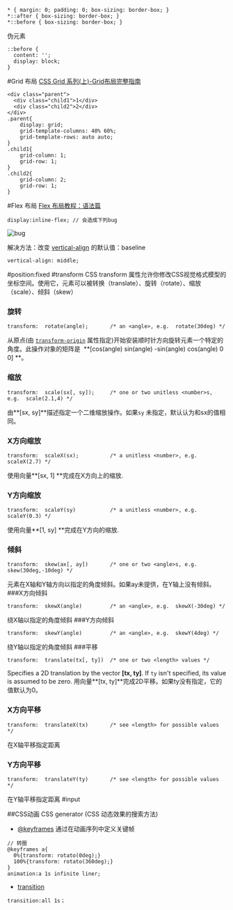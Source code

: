 ```
* { margin: 0; padding: 0; box-sizing: border-box; }
*::after { box-sizing: border-box; }
*::before { box-sizing: border-box; }
```
伪元素
```
::before {
  content: '';
  display: block;
}
```
#Grid 布局
[CSS Grid 系列(上)-Grid布局完整指南](https://zhuanlan.zhihu.com/p/33030746)
```
<div class="parent">
  <div class="child1">1</div>
  <div class="child2">2</div>
</div>
.parent{
    display: grid;
    grid-template-columns: 40% 60%;
    grid-template-rows: auto auto;
}
.child1{
    grid-column: 1;
    grid-row: 1;
}
.child2{
    grid-column: 2;
    grid-row: 1;
}
```
#Flex 布局
[Flex 布局教程：语法篇](http://www.ruanyifeng.com/blog/2015/07/flex-grammar.html)
```
display:inline-flex; // 会造成下列bug
```
![bug](https://upload-images.jianshu.io/upload_images/7094266-e820277fef3949a1.png?imageMogr2/auto-orient/strip%7CimageView2/2/w/1240)

解决方法：改变 [vertical-align](https://developer.mozilla.org/zh-CN/docs/Web/CSS/vertical-align) 的默认值：baseline
```
vertical-align: middle;
```
#position:fixed
#transform
CSS transform 属性允许你修改CSS视觉格式模型的坐标空间。使用它，元素可以被转换（translate）、旋转（rotate）、缩放（scale）、倾斜（skew）
### 旋转
```
transform:  rotate(angle);       /* an <angle>, e.g.  rotate(30deg) */
```
从原点(由 [`transform-origin`](https://developer.mozilla.org/zh-CN/docs/Web/CSS/transform-origin "transform-origin CSS属性让你更改一个元素变形的原点。") 属性指定)开始安装顺时针方向旋转元素一个特定的角度。此操作对象的矩阵是  **[cos(angle) sin(angle) -sin(angle) cos(angle) 0 0] **。
### 缩放
```
transform:  scale(sx[, sy]);     /* one or two unitless <number>s, e.g.  scale(2.1,4) */
```
由**[sx, sy]**描述指定一个二维缩放操作。如果`sy` 未指定，默认认为和sx的值相同。
### X方向缩放
```
transform:  scaleX(sx);          /* a unitless <number>, e.g.  scaleX(2.7) */
```
使用向量**[sx, 1] **完成在X方向上的缩放.
### Y方向缩放
```
transform:  scaleY(sy)           /* a unitless <number>, e.g.  scaleY(0.3) */
```
使用向量**[1, sy] **完成在Y方向的缩放.
### 倾斜
```
transform:  skew(ax[, ay])       /* one or two <angle>s, e.g.  skew(30deg,-10deg) */
```
元素在X轴和Y轴方向以指定的角度倾斜。如果ay未提供，在Y轴上没有倾斜。
###X方向倾斜
```
transform:  skewX(angle)         /* an <angle>, e.g.  skewX(-30deg) */
```
绕X轴以指定的角度倾斜
###Y方向倾斜
```
transform:  skewY(angle)         /* an <angle>, e.g.  skewY(4deg) */
```
绕Y轴以指定的角度倾斜
###平移
```
transform:  translate(tx[, ty])  /* one or two <length> values */
```
Specifies a 2D translation by the vector **[tx, ty]**. If `ty` isn't specified, its value is assumed to be zero.
用向量**[tx, ty]**完成2D平移。如果ty没有指定，它的值默认为0。
### X方向平移
```
transform:  translateX(tx)       /* see <length> for possible values */
```
在X轴平移指定距离
### Y方向平移
```
transform:  translateY(ty)       /* see <length> for possible values */
```
在Y轴平移指定距离
#input

##CSS动画
CSS generator (CSS 动态效果的搜索方法)
- [@keyframes](https://developer.mozilla.org/zh-CN/docs/Web/CSS/@keyframes) 通过在动画序列中定义关键帧
```
// 转圈
@keyframes a{
  0%{transform: rotato(0deg);}
  100%{transform: rotato(360deg);}
}
animation:a 1s infinite liner;
```
- [transition](https://developer.mozilla.org/zh-CN/docs/Web/CSS/CSS_Transitions/Using_CSS_transitions)
```
transition:all 1s；
```
